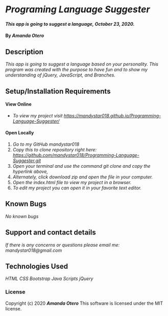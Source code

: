 # _Programing Language Suggester_

#### _This app is going to suggest a language, October 23, 2020._

#### By _**Amanda Otero**_

## Description

_This app is going to suggest a language based on your personality. This program was created with the purpose to have fun and to show my understanding of jQuery, JavaScript, and Branches._

## Setup/Installation Requirements

#### View Online
* _To view my project visit https://mandystar018.github.io/Programming-Language-Suggester/_

#### Open Locally
1. _Go to my GitHub mandystar018_
2. _Copy this to clone repository right here: https://github.com/mandystar018/Programming-Language-Suggester.git_
3. _Open your terminal and use the command git clone and copy the hyperlink above,_
3. _Alternately, click download zip and open the file in your computer._
4. _Open the index.html file to view my project in a browser._
5. _To edit my project you can open it in your favorite text editor._

## Known Bugs

_No known bugs_

## Support and contact details

_If there is any concerns or questions please email me: mandystar018@gmail.com_

## Technologies Used

_HTML_
_CSS_
_Bootstrap_
_Java Scripts_
_jQuery_

### License

Copyright (c) 2020 **_Amanda Otero_**
This software is licensed under the MIT license.
